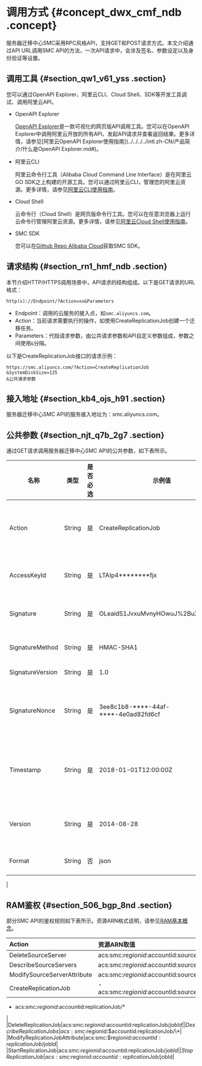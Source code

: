 # 调用方式 {#concept_dwx_cmf_ndb .concept}

服务器迁移中心SMC采用RPC风格API，支持GET和POST请求方式。本文介绍通过API URL调用SMC API的方法，一次API请求中，会涉及签名、参数设定以及身份验证等设置。

## 调用工具 {#section_qw1_v61_yss .section}

您可以通过OpenAPI Explorer、阿里云CLI、Cloud Shell、SDK等开发工具调试、调用阿里云API。

-   OpenAPI Explorer

    [OpenAPI Explorer](https://api.aliyun.com/)是一款可视化的网页版API调用工具。您可以在OpenAPI Explorer中调用阿里云开放的所有API，发起API请求并查看返回结果。更多详情，请参见[阿里云OpenAPI Explorer使用指南](../../../../intl.zh-CN/产品简介/什么是OpenAPI Explorer.md#)。

-   阿里云CLI

    阿里云命令行工具（Alibaba Cloud Command Line Interface）是在阿里云GO SDK之上构建的开源工具。您可以通过阿里云CLI，管理您的阿里云资源。更多详情，请参见[阿里云CLI使用指南](../../../../intl.zh-CN/产品简介/什么是阿里云CLI？.md#)。

-   Cloud Shell

    云命令行（Cloud Shell）是网页版命令行工具。您可以在任意浏览器上运行云命令行管理阿里云资源。更多详情，请参见[阿里云Cloud Shell使用指南](https://www.alibabacloud.com/help/zh/doc-detail/90256.htm)。

-   SMC SDK

    您可以在[Github Repo Alibaba Cloud](https://github.com/aliyun/aliyun-openapi-java-sdk)获取SMC SDK。


## 请求结构 {#section_rn1_hmf_ndb .section}

本节介绍HTTP/HTTPS调用场景中，API请求的结构组成。以下是GET请求的URL格式：

``` {#codeblock_4f2_ppk_qsz}
http(s)://Endpoint/?Action=xx&Parameters
```

-   Endpoint：调用的云服务的接入点，如`smc.aliyuncs.com`。
-   Action：当前请求需要执行的操作，如使用CreateReplicationJob创建一个迁移任务。
-   Parameters：代指请求参数，由公共请求参数和API自定义参数组成，参数之间使用`&`分隔。

以下是CreateReplicationJob接口的请求示例：

``` {#codeblock_j23_x97_sxz}
https://smc.aliyuncs.com/?Action=CreateReplicationJob
&SystemDiskSize=125
&公共请求参数
```

## 接入地址 {#section_kb4_ojs_h91 .section}

服务器迁移中心SMC API的服务接入地址为：smc.aliyuncs.com。

## 公共参数 {#section_njt_q7b_2g7 .section}

通过GET请求调用服务器迁移中心SMC API的公共参数，如下表所示。

|名称|类型|是否必选|示例值|描述|
|--|--|----|---|--|
|Action|String|是|CreateReplicationJob|API的名称。取值请参见[API 概览](intl.zh-CN/API参考/API 概览.md#)。|
|AccessKeyId|String|是|LTAIp4\*\*\*\*\*\*\*\*fjx|访问密钥ID。更多详情，请参见[创建AccessKey](../../../../intl.zh-CN/通用参考/创建AccessKey.md#)。|
|Signature|String|是|OLeaidS1JvxuMvnyHOwuJ%2BuX5qY%3D|您的签名。RPC风格API的签名机制，请参见[签名机制](../../../../intl.zh-CN/API参考/HTTP调用方式/签名机制.md#)。|
|SignatureMethod|String|是|HMAC-SHA1|签名方式。取值：HMAC-SHA1。|
|SignatureVersion|String|是|1.0|签名算法版本。取值：1.0。|
|SignatureNonce|String|是|3ee8c1b8-\*\*\*\*-44af-\*\*\*\*-4e0ad82fd6cf|签名唯一随机数。用于防止网络重放攻击，建议您每一次请求都使用不同的随机数。|
|Timestamp|String|是|2018-01-01T12:00:00Z|请求的时间戳。按照[ISO8601](intl.zh-CN/API参考/附录/时间格式.md#)标准表示，并使用UTC+0时间，格式为`yyyy-MM-ddTHH:mm:ssZ`。|
|Version|String|是|2014-08-28|API的版本号，格式为`YYYY-MM-DD`。取值：2019-06-01。|
|Format|String|否|json|返回参数的语言类型。取值：json | xml。 默认值：json。

 |

## RAM鉴权 {#section_506_bgp_8nd .section}

部分SMC API的鉴权规则如下表所示。资源ARN格式说明，请参见[RAM基本概念](../../../../intl.zh-CN/产品简介/基本概念.md#)。

|Action|资源ARN取值|
|:-----|:------|
|DeleteSourceServer|acs:smc:$regionid:$accountid:sourceServer/$sourceId|
|DescribeSourceServers|acs:smc:$regionid:$accountid:sourceServer/\*|
|ModifySourceServerAttribute|acs:smc:$regionid:$accountid:sourceServer/$sourceId|
|CreateReplicationJob| -   acs:smc:$regionid:$accountid:sourceServer/$sourceId
-   acs:smc:$regionid:$accountid:replicationJob/\*

 |
|DeleteReplicationJob|acs:smc:$regionid:$accountid:replicationJob/$jobId|
|DescribeReplicationJobs|acs:smc:$regionid:$accountid:replicationJob/\*|
|ModifyReplicationJobAttribute|acs:smc:$regionid:$accountid:replicationJob/$jobId|
|StartReplicationJob|acs:smc:$regionid:$accountid:replicationJob/$jobId|
|StopReplicationJob|acs:smc:$regionid:$accountid:replicationJob/$jobId|

